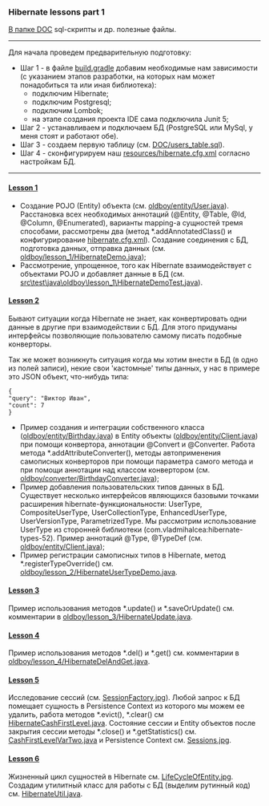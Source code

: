 ### Hibernate lessons part 1

[В папке DOC](https://github.com/JcoderPaul/Hibernate_Lessons/tree/master/Hibernate_part_1/DOC) sql-скрипты и др. полезные файлы.

------------------------------------------------------------------------------------
Для начала проведем предварительную подготовку:
- Шаг 1 - в файле [build.gradle](https://github.com/JcoderPaul/Hibernate_Lessons/blob/master/Hibernate_part_1/build.gradle) добавим необходимые нам зависимости (с указанием этапов разработки, на которых нам может понадобиться та или иная библиотека):
    - подключим Hibernate;
    - подключим Postgresql;
    - подключим Lombok;
    - на этапе создания проекта IDE сама подключила Junit 5;
- Шаг 2 - устанавливаем и подключаем БД (PostgreSQL или MySql, у меня стоят и работают обе).
- Шаг 3 - создаем первую таблицу (см. [DOC/users_table.sql](https://github.com/JcoderPaul/Hibernate_Lessons/blob/master/Hibernate_part_1/DOC/users_table.sql)).
- Шаг 4 - сконфигурируем наш [resources/hibernate.cfg.xml](https://github.com/JcoderPaul/Hibernate_Lessons/blob/master/Hibernate_part_1/src/main/resources/hibernate.cfg.xml) согласно настройкам БД.
------------------------------------------------------------------------------------

#### [Lesson 1](https://github.com/JcoderPaul/Hibernate_Lessons/tree/master/Hibernate_part_1/src/main/java/oldboy/lesson_1)
- Создание POJO (Entity) объекта (см. [oldboy/entity/User.java](https://github.com/JcoderPaul/Hibernate_Lessons/blob/master/Hibernate_part_1/src/main/java/oldboy/entity/User.java)). Расстановка всех необходимых аннотаций (@Entity, @Table, @Id, @Column, @Enumerated), варианты mapping-а сущностей тремя способами, рассмотрены два (метод *.addAnnotatedClass() и конфигурирование [hibernate.cfg.xml](https://github.com/JcoderPaul/Hibernate_Lessons/blob/master/Hibernate_part_1/src/main/resources/hibernate.cfg.xml)). Создание соединения с БД, подготовка данных, отправка данных (см. [oldboy/lesson_1/HibernateDemo.java](https://github.com/JcoderPaul/Hibernate_Lessons/blob/master/Hibernate_part_1/src/main/java/oldboy/lesson_1/HibernateDemo.java));
- Рассмотрение, упрощенное, того как Hibernate взаимодействует с объектами POJO и добавляет данные в БД (см. [src\test\java\oldboy\lesson_1\HibernateDemoTest.java](https://github.com/JcoderPaul/Hibernate_Lessons/blob/master/Hibernate_part_1/src/test/java/oldboy/lesson_1/HibernateDemoTest.java)).

#### [Lesson 2](https://github.com/JcoderPaul/Hibernate_Lessons/tree/master/Hibernate_part_1/src/main/java/oldboy/lesson_2)
Бывают ситуации когда Hibernate не знает, как конвертировать одни данные в другие при взаимодействии с БД. Для этого придуманы интерфейсы позволяющие пользователю самому писать подобные конверторы. 

Так же может возникнуть ситуация когда мы хотим внести в БД (в одно из полей записи), некие свои 'кастомные' типы данных, у нас в примере это JSON объект, что-нибудь типа:

    {
    "query": "Виктор Иван",
    "count": 7
    }

- Пример создания и интеграции собственного класса ([oldboy/entity/Birthday.java](https://github.com/JcoderPaul/Hibernate_Lessons/blob/master/Hibernate_part_1/src/main/java/oldboy/entity/Birthday.java)) в Entity объекты ([oldboy/entity/Client.java](https://github.com/JcoderPaul/Hibernate_Lessons/blob/master/Hibernate_part_1/src/main/java/oldboy/entity/Client.java)) при помощи конвертора, аннотации @Convert и @Converter. Работа метода *.addAttributeConverter(), методы автоприменения самописных конверторов при помощи параметра самого метода и при помощи аннотации над классом конвертором (см. [oldboy/converter/BirthdayConverter.java](https://github.com/JcoderPaul/Hibernate_Lessons/blob/master/Hibernate_part_1/src/main/java/oldboy/converter/BirthdayConverter.java));
- Пример добавления пользовательских типов данных в БД. Существует несколько интерфейсов являющихся базовыми точками расширения hibernate-функциональности: UserType, CompositeUserType, UserCollectionType, EnhancedUserType, UserVersionType, ParametrizedType. Мы рассмотрим использование UserType из сторонней библиотеки (com.vladmihalcea:hibernate-types-52). Пример аннотаций  @Type, @TypeDef (см. [oldboy/entity/Client.java](https://github.com/JcoderPaul/Hibernate_Lessons/blob/master/Hibernate_part_1/src/main/java/oldboy/entity/Client.java));
- Пример регистрации самописных типов в Hibernate, метод *.registerTypeOverride() см.[ oldboy/lesson_2/HibernateUserTypeDemo.java](https://github.com/JcoderPaul/Hibernate_Lessons/blob/master/Hibernate_part_1/src/main/java/oldboy/lesson_2/HibernateUserTypeDemo.java).

#### [Lesson 3](https://github.com/JcoderPaul/Hibernate_Lessons/tree/master/Hibernate_part_1/src/main/java/oldboy/lesson_3)
Пример использования методов *.update() и *.saveOrUpdate() см. комментарии в [oldboy/lesson_3/HibernateUpdate.java](https://github.com/JcoderPaul/Hibernate_Lessons/blob/master/Hibernate_part_1/src/main/java/oldboy/lesson_3/HibernateUpdate.java).

#### [Lesson 4](https://github.com/JcoderPaul/Hibernate_Lessons/tree/master/Hibernate_part_1/src/main/java/oldboy/lesson_4)
Пример использования методов *.del() и *.get() см. комментарии в [oldboy/lesson_4/HibernateDelAndGet.java](https://github.com/JcoderPaul/Hibernate_Lessons/blob/master/Hibernate_part_1/src/main/java/oldboy/lesson_4/HibernateDelAndGet.java).

#### [Lesson 5](https://github.com/JcoderPaul/Hibernate_Lessons/tree/master/Hibernate_part_1/src/main/java/oldboy/lesson_5)
Исследование сессий (см. [SessionFactory.jpg](https://github.com/JcoderPaul/Hibernate_Lessons/blob/master/Hibernate_part_1/DOC/SessionFactory.jpg)). Любой запрос к БД помещает сущность в Persistence Context из которого мы можем ее удалить, работа методов *.evict(), *.clear() см [HibernateCashFirstLevel.java](https://github.com/JcoderPaul/Hibernate_Lessons/blob/master/Hibernate_part_1/src/main/java/oldboy/lesson_5/HibernateCashFirstLavel.java). Состояние сессии и Entity объектов после закрытия сессии методы *.close() и *.getStatistics() см. [CashFirstLevelVarTwo.java](https://github.com/JcoderPaul/Hibernate_Lessons/blob/master/Hibernate_part_1/src/main/java/oldboy/lesson_5/CashFirstLavelVarTwo.java) и Persistence Context см. [Sessions.jpg](https://github.com/JcoderPaul/Hibernate_Lessons/blob/master/Hibernate_part_1/DOC/Sessions.jpg).

#### [Lesson 6](https://github.com/JcoderPaul/Hibernate_Lessons/tree/master/Hibernate_part_1/src/main/java/oldboy/lesson_6)
Жизненный цикл сущностей в Hibernate см. [LifeCycleOfEntity.jpg](https://github.com/JcoderPaul/Hibernate_Lessons/blob/master/Hibernate_part_1/src/main/java/oldboy/lesson_6/EntityLifeCycle.java). Создадим утилитный класс для работы с БД (выделим рутинный код) см. [HibernateUtil.java](https://github.com/JcoderPaul/Hibernate_Lessons/blob/master/Hibernate_part_1/src/main/java/oldboy/Util/HibernateUtil.java). 